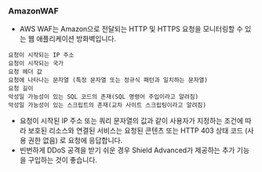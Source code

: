 
### AmazonWAF

- AWS WAF는 Amazon으로 전달되는 HTTP 및 HTTPS 요청을 모니터링할 수 있는 웹 애플리케이션 방화벽입니다.
```
요청이 시작되는 IP 주소
요청이 시작되는 국가
요청 헤더 값
요청에 나타나는 문자열 (특정 문자열 또는 정규식 패턴과 일치하는 문자열)
요청 길이
악성일 가능성이 있는 SQL 코드의 존재(SQL 명령어 주입이라고 알려짐)
악성일 가능성이 있는 스크립트의 존재(교차 사이트 스크립팅이라고 알려짐)
```
- 요청이 시작된 IP 주소 또는 쿼리 문자열의 값과 같이 사용자가 지정하는 조건에 따라 보호된 리소스와 연결된 서비스는 요청된 콘텐츠 또는 HTTP 403 상태 코드 (사용 권한 없음) 로 요청에 응답합니다.
- 빈번하게 DDoS 공격을 받기 쉬운 경우 Shield Advanced가 제공하는 추가 기능을 구입하는 것이 좋습니다.

